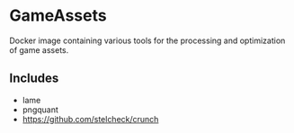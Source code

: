 # GameAssets

Docker image containing various tools for the processing and optimization of game assets.

## Includes

- lame
- pngquant
- https://github.com/stelcheck/crunch